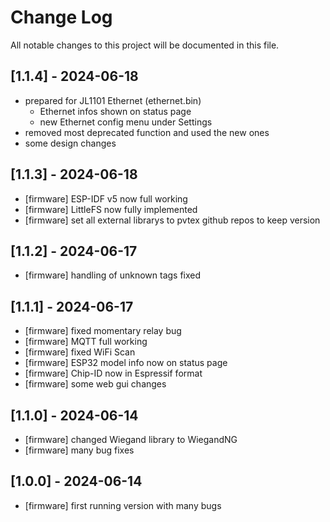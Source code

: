 # Change Log
All notable changes to this project will be documented in this file.

## [1.1.4] - 2024-06-18
- prepared for JL1101 Ethernet (ethernet.bin)
    - Ethernet infos shown on status page
    - new Ethernet config menu under Settings
- removed most deprecated function and used the new ones
- some design changes
## [1.1.3] - 2024-06-18
- [firmware] ESP-IDF v5 now full working
- [firmware] LittleFS now fully implemented
- [firmware] set all external librarys to pvtex github repos to keep version
## [1.1.2] - 2024-06-17
- [firmware] handling of unknown tags fixed
## [1.1.1] - 2024-06-17
- [firmware] fixed momentary relay bug
- [firmware] MQTT full working
- [firmware] fixed WiFi Scan
- [firmware] ESP32 model info now on status page
- [firmware] Chip-ID now in Espressif format
- [firmware] some web gui changes

## [1.1.0] - 2024-06-14
- [firmware] changed Wiegand library to WiegandNG
- [firmware] many bug fixes

## [1.0.0] - 2024-06-14
- [firmware] first running version with many bugs